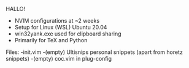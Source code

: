 HALLO!
- NVIM configurations at ~2 weeks
- Setup for Linux (WSL) Ubuntu 20.04
- win32yank.exe used for clipboard sharing
- Primarily for TeX and Python

Files:
-init.vim
-(empty) Ultisnips personal snippets (apart from horetz snippets)
-(empty) coc.vim in plug-config 
